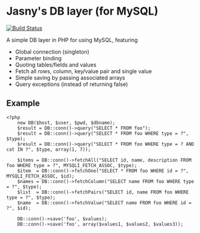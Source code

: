 Jasny's DB layer (for MySQL)
============================

[![Build Status](https://secure.travis-ci.org/jasny/DB-MySQL.png?branch=master)](http://travis-ci.org/jasny/DB-MySQL)

A simple DB layer in PHP for using MySQL, featuring

* Global connection (singleton)
* Parameter binding
* Quoting tables/fields and values
* Fetch all rows, column, key/value pair and single value
* Simple saving by passing associated arrays
* Query exceptions (instead of returning false)

## Example ##

    <?php
        new DB($host, $user, $pwd, $dbname);
        $result = DB::conn()->query("SELECT * FROM foo");
        $result = DB::conn()->query("SELECT * FROM foo WHERE type = ?", $type);
        $result = DB::conn()->query("SELECT * FROM foo WHERE type = ? AND cat IN ?", $type, array(1, 7));

        $items = DB::conn()->fetchAll("SELECT id, name, description FROM foo WHERE type = ?", MYSQLI_FETCH_ASSOC, $type);
        $item  = DB::conn()->fetchOne("SELECT * FROM foo WHERE id = ?", MYSQLI_FETCH_ASSOC, $id);
        $names = DB::conn()->fetchColumn("SELECT name FROM foo WHERE type = ?", $type);
        $list  = DB::conn()->fetchPairs("SELECT id, name FROM foo WHERE type = ?", $type);
        $name  = DB::conn()->fetchValue("SELECT name FROM foo WHERE id = ?", $id);

        DB::conn()->save('foo', $values);
        DB::conn()->save('foo', array($values1, $values2, $values3));
